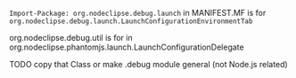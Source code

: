 

`Import-Package: org.nodeclipse.debug.launch` in MANIFEST.MF is  for `org.nodeclipse.debug.launch.LaunchConfigurationEnvironmentTab`

org.nodeclipse.debug.util is for in org.nodeclipse.phantomjs.launch.LaunchConfigurationDelegate

TODO copy that Class or make .debug module general (not Node.js related)
